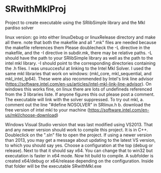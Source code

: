 # SRwithMklProj
 Project to create executable using the SRlibSimple library and the Mkl pardiso solver
 
 linux version:
 go into either linuxDebug or linuxRelease directory and make all there.
 note that both the makefile and all ".mk" files are needed because the makefile references them
 Please doublecheck the -L directive in the makefile, and the -I directive in subdir.mk, there may be relative paths.
 -L should have the path to your SRlibSimple library as well as the path to the intel mkl library.
 -I should point to the corresponding directories containing the .h files.
 I was unsuccesful at linking to the Intel Mkl Solver. I used the same mkl libraries that work on windows:
 (mkl_core, mkl_sequential, and mkl_intel_lp64). These were also recommended by Intel's link line advisor
 (https://software.intel.com/en-us/articles/intel-mkl-link-line-advisor). On windows this works fine, on linux there are lots of undefineds
 referenced from the 3 libraries liste.
 If anyone figures this out please post a comment.
 The executable will link with the solver suppressed.
 To try out mkl, 
 a. comment out the line "#define NOSOLVER" in SRlinux.h
 b. download the free version of intel mkl to your machine (https://software.intel.com/en-us/mkl/choose-download)
 


 Windows Visual Studio version that was last modified using VS2013. That and any newer version should work to compile this project.
 It is in C++. Doubleclick on the ".sln" file to open the project.
 If using a newer version than 2013, you may get a message about updating to the latest VS version, to which you should say yes.
 Choose a configuration at the top (debug or release). Next to that it should say x64. You can change that to win32 but executation
 is faster in x64 mode. Now hit build to compile. A subfolder is created x64/debug or x64/release depending on the configuration.
 Inside that folder will be the executable SRwithMkl.exe
